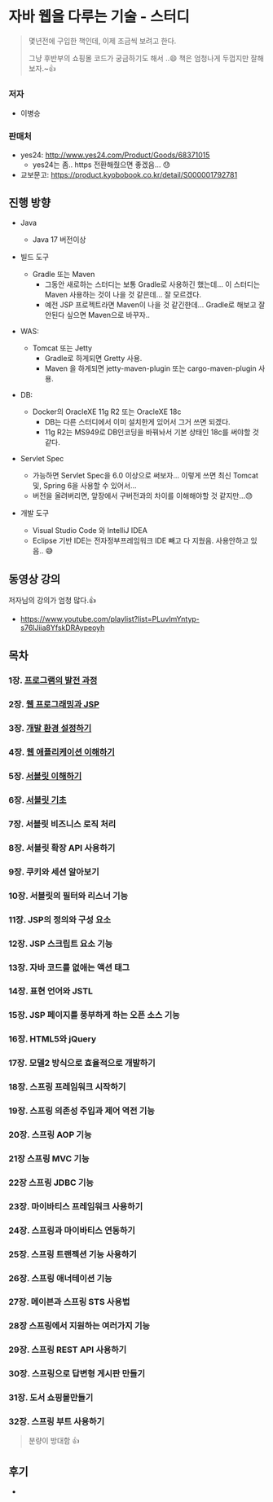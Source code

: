 # 자바 웹을 다루는 기술 - 스터디

> 몇년전에 구입한 책인데,  이제 조금씩 보려고 한다.
>
> 그냥 후반부의 쇼핑몰 코드가 궁금하기도 해서 ..😄 책은 엄청나게 두껍지만 잘해보자.~👍

### 저자

* 이병승

  

### 판매처

* yes24: http://www.yes24.com/Product/Goods/68371015
  * yes24는 좀.. https 전환해줬으면 좋겠음... 😓
* 교보문고: https://product.kyobobook.co.kr/detail/S000001792781



## 진행 방향

* Java
  * Java 17 버전이상
* 빌드 도구
  * Gradle 또는 Maven
    * 그동안 새로하는 스터디는 보통 Gradle로 사용하긴 했는데... 이 스터디는 Maven 사용하는 것이 나을 것 같은데... 잘 모르겠다.
    * 예전 JSP 프로젝트라면 Maven이 나을 것 같긴한데... Gradle로 해보고 잘 안된다 싶으면 Maven으로 바꾸자..

* WAS: 
  * Tomcat 또는 Jetty
    * Gradle로 하게되면 Gretty 사용.
    * Maven 을 하게되면 jetty-maven-plugin 또는 cargo-maven-plugin 사용.
* DB: 
  * Docker의 OracleXE 11g R2 또는 OracleXE 18c
    * DB는 다른 스터디에서 이미 설치한게 있어서 그거 쓰면 되겠다.
    * 11g R2는 MS949로 DB인코딩을 바꿔놔서 기본 상태인 18c를 써야할 것 같다.

* Servlet Spec
  * 가능하면 Servlet Spec을 6.0 이상으로 써보자... 이렇게 쓰면 최신 Tomcat 및, Spring 6을 사용할 수 있어서...
  * 버전을 올려버리면, 앞장에서 구버전과의 차이를 이해해야할 것 같지만...😓
* 개발 도구
  * Visual Studio Code 와 IntelliJ IDEA
  * Eclipse 기반 IDE는 전자정부프레임워크 IDE 빼고 다 지웠음. 사용안하고 있음.. 😅




## 동영상 강의

저자님의 강의가 엄청 많다.👍

* https://www.youtube.com/playlist?list=PLuvImYntyp-s76lJiia8YfskDRAypeoyh



## 목차

### 1장. [프로그램의 발전 과정](chap01)

### 2장. [웹 프로그래밍과 JSP](chap02)

### 3장. [개발 환경 설정하기](chap03)

### 4장. [웹 애플리케이션 이해하기](chap04)

### 5장. [서블릿 이해하기](chap05)

### 6장. [서블릿 기초](chap06)

### 7장. 서블릿 비즈니스 로직 처리

### 8장. 서블릿 확장 API 사용하기

### 9장. 쿠키와 세션 알아보기

### 10장. 서블릿의 필터와 리스너 기능

### 11장. JSP의 정의와 구성 요소

### 12장. JSP 스크립트 요소 기능

### 13장. 자바 코드를 없애는 액션 태그

### 14장. 표현 언어와 JSTL

### 15장. JSP 페이지를 풍부하게 하는 오픈 소스 기능

### 16장. HTML5와 jQuery

### 17장. 모델2 방식으로 효율적으로 개발하기

### 18장. 스프링 프레임워크 시작하기

### 19장. 스프링 의존성 주입과 제어 역전 기능

### 20장. 스프링 AOP 기능

### 21장 스프링 MVC 기능

### 22장 스프링 JDBC 기능

### 23장. 마이바티스 프레임워크 사용하기

### 24장. 스프링과 마이바티스 연동하기

### 25장. 스프링 트랜젝션 기능 사용하기

### 26장. 스프링 애너테이션 기능

### 27장. 메이븐과 스프링 STS 사용법

### 28장 스프링에서 지원하는 여러가지 기능

### 29장. 스프링 REST API 사용하기

### 30장. 스프링으로 답변형 게시판 만들기

### 31장. 도서 쇼핑몰만들기

### 32장. 스프링 부트 사용하기

> 분량이 방대함 👍



## 후기

* 